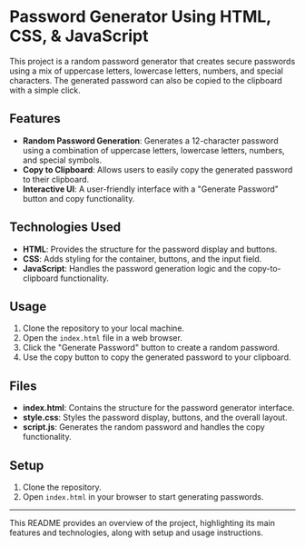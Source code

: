 # Password Generator Using HTML, CSS, & JavaScript

This project is a random password generator that creates secure passwords using a mix of uppercase letters, lowercase letters, numbers, and special characters. The generated password can also be copied to the clipboard with a simple click.

## Features

- **Random Password Generation**: Generates a 12-character password using a combination of uppercase letters, lowercase letters, numbers, and special symbols.
- **Copy to Clipboard**: Allows users to easily copy the generated password to their clipboard.
- **Interactive UI**: A user-friendly interface with a "Generate Password" button and copy functionality.

## Technologies Used

- **HTML**: Provides the structure for the password display and buttons.
- **CSS**: Adds styling for the container, buttons, and the input field.
- **JavaScript**: Handles the password generation logic and the copy-to-clipboard functionality.

## Usage

1. Clone the repository to your local machine.
2. Open the `index.html` file in a web browser.
3. Click the "Generate Password" button to create a random password.
4. Use the copy button to copy the generated password to your clipboard.

## Files

- **index.html**: Contains the structure for the password generator interface.
- **style.css**: Styles the password display, buttons, and the overall layout.
- **script.js**: Generates the random password and handles the copy functionality.

## Setup

1. Clone the repository.
2. Open `index.html` in your browser to start generating passwords.

---

This README provides an overview of the project, highlighting its main features and technologies, along with setup and usage instructions.
